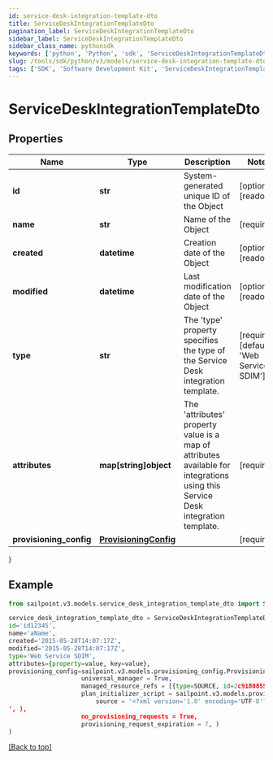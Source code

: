 ```yaml
---
id: service-desk-integration-template-dto
title: ServiceDeskIntegrationTemplateDto
pagination_label: ServiceDeskIntegrationTemplateDto
sidebar_label: ServiceDeskIntegrationTemplateDto
sidebar_class_name: pythonsdk
keywords: ['python', 'Python', 'sdk', 'ServiceDeskIntegrationTemplateDto', 'ServiceDeskIntegrationTemplateDto'] 
slug: /tools/sdk/python/v3/models/service-desk-integration-template-dto
tags: ['SDK', 'Software Development Kit', 'ServiceDeskIntegrationTemplateDto', 'ServiceDeskIntegrationTemplateDto']
---
```


# ServiceDeskIntegrationTemplateDto


## Properties

Name | Type | Description | Notes
------------ | ------------- | ------------- | -------------
**id** | **str** | System-generated unique ID of the Object | [optional] [readonly] 
**name** | **str** | Name of the Object | [required]
**created** | **datetime** | Creation date of the Object | [optional] [readonly] 
**modified** | **datetime** | Last modification date of the Object | [optional] [readonly] 
**type** | **str** | The 'type' property specifies the type of the Service Desk integration template. | [required][default to 'Web Service SDIM']
**attributes** | **map[string]object** | The 'attributes' property value is a map of attributes available for integrations using this Service Desk integration template. | [required]
**provisioning_config** | [**ProvisioningConfig**](provisioning-config) |  | [required]
}

## Example

```python
from sailpoint.v3.models.service_desk_integration_template_dto import ServiceDeskIntegrationTemplateDto

service_desk_integration_template_dto = ServiceDeskIntegrationTemplateDto(
id='id12345',
name='aName',
created='2015-05-28T14:07:17Z',
modified='2015-05-28T14:07:17Z',
type='Web Service SDIM',
attributes={property=value, key=value},
provisioning_config=sailpoint.v3.models.provisioning_config.ProvisioningConfig(
                    universal_manager = True, 
                    managed_resource_refs = [{type=SOURCE, id=2c9180855d191c59015d291ceb051111, name=My Source 1}, {type=SOURCE, id=2c9180855d191c59015d291ceb052222, name=My Source 2}], 
                    plan_initializer_script = sailpoint.v3.models.provisioning_config_plan_initializer_script.ProvisioningConfig_planInitializerScript(
                        source = '<?xml version='1.0' encoding='UTF-8'?>\r\n<!DOCTYPE Rule PUBLIC \"sailpoint.dtd\" \"sailpoint.dtd\">\r\n<Rule name=\"Example Rule\" type=\"BeforeProvisioning\">\r\n  <Description>Before Provisioning Rule which changes disables and enables to a modify.</Description>\r\n  <Source><![CDATA[\r\nimport sailpoint.object.*;\r\nimport sailpoint.object.ProvisioningPlan.AccountRequest;\r\nimport sailpoint.object.ProvisioningPlan.AccountRequest.Operation;\r\nimport sailpoint.object.ProvisioningPlan.AttributeRequest;\r\nimport sailpoint.object.ProvisioningPlan;\r\nimport sailpoint.object.ProvisioningPlan.Operation;\r\n\r\nfor ( AccountRequest accountRequest : plan.getAccountRequests() ) {\r\n  if ( accountRequest.getOp().equals( ProvisioningPlan.ObjectOperation.Disable ) ) {\r\n    accountRequest.setOp( ProvisioningPlan.ObjectOperation.Modify );\r\n  }\r\n  if ( accountRequest.getOp().equals( ProvisioningPlan.ObjectOperation.Enable ) ) {\r\n    accountRequest.setOp( ProvisioningPlan.ObjectOperation.Modify );\r\n  }\r\n}\r\n\r\n  ]]></Source>
', ), 
                    no_provisioning_requests = True, 
                    provisioning_request_expiration = 7, )
)

```
[[Back to top]](#) 

